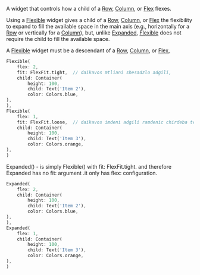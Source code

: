 A widget that controls how a child of a [Row](https://api.flutter.dev/flutter/widgets/Row-class.html), [Column](https://api.flutter.dev/flutter/widgets/Column-class.html), or [Flex](https://api.flutter.dev/flutter/widgets/Flex-class.html) flexes.

Using a [Flexible](https://api.flutter.dev/flutter/widgets/Flexible-class.html) widget gives a child of a [Row](https://api.flutter.dev/flutter/widgets/Row-class.html), [Column](https://api.flutter.dev/flutter/widgets/Column-class.html), or [Flex](https://api.flutter.dev/flutter/widgets/Flex-class.html) the flexibility to expand to fill the available space in the main axis (e.g., horizontally for a [Row](https://api.flutter.dev/flutter/widgets/Row-class.html) or vertically for a [Column](https://api.flutter.dev/flutter/widgets/Column-class.html)), but, unlike [Expanded](https://api.flutter.dev/flutter/widgets/Expanded-class.html), [Flexible](https://api.flutter.dev/flutter/widgets/Flexible-class.html) does not require the child to fill the available space.

A [Flexible](https://api.flutter.dev/flutter/widgets/Flexible-class.html) widget must be a descendant of a [Row](https://api.flutter.dev/flutter/widgets/Row-class.html), [Column](https://api.flutter.dev/flutter/widgets/Column-class.html), or [Flex](https://api.flutter.dev/flutter/widgets/Flex-class.html),

```dart
Flexible(
	flex: 2,
	fit: FlexFit.tight,  // daikavos mtliani shesadzlo adgili,
	child: Container(
		height: 100,
		child: Text('Item 2'),
		color: Colors.blue,
),
),
Flexible(
	flex: 1,
	fit: FlexFit.loose,  // daikavos imdeni adgili ramdenic chirdeba teqsts(am shemtxvevahsi)
	child: Container(
		height: 100,
		child: Text('Item 3'),
		color: Colors.orange,
),
)
```


Expanded() - is simply Flexible() with fit: FlexFit.tight. and therefore Expanded  has no fit: argument .it only has flex: configuration.

```dart
Expanded(
	flex: 2,
	child: Container(
		height: 100,
		child: Text('Item 2'),
		color: Colors.blue,
),
),
Expanded(
	flex: 1,
	child: Container(
		height: 100,
		child: Text('Item 3'),
		color: Colors.orange,
),
)
```